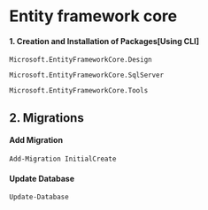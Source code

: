 
# Entity framework core
 


#### 1. Creation and Installation of Packages[Using CLI]
```
Microsoft.EntityFrameworkCore.Design

Microsoft.EntityFrameworkCore.SqlServer

Microsoft.EntityFrameworkCore.Tools
```




## 2. Migrations

#### Add Migration
```
Add-Migration InitialCreate

```

#### Update Database
```
Update-Database
```


